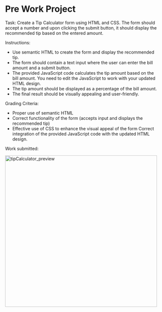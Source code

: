 # Pre Work Project

Task: Create a Tip Calculator form using HTML and CSS. The form should accept a number and upon clicking the submit button, it should display the recommended tip based on the entered amount.

Instructions:

- Use semantic HTML to create the form and display the recommended tip.
- The form should contain a text input where the user can enter the bill amount and a submit button.
- The provided JavaScript code calculates the tip amount based on the bill amount. You need to edit the JavaScript to work with your updated HTML design.
- The tip amount should be displayed as a percentage of the bill amount.
- The final result should be visually appealing and user-friendly.

Grading Criteria:

- Proper use of semantic HTML
- Correct functionality of the form (accepts input and displays the recommended tip)
- Effective use of CSS to enhance the visual appeal of the form
Correct integration of the provided JavaScript code with the updated HTML design.

Work submitted:

<img width="493" alt="tipCalculator_preview" src="https://github.com/younghyunlee22/tipCalculator/assets/115119107/da01681d-20e0-4f0b-b62f-4740a047d9c0">
